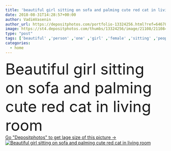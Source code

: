 ```yaml
---
title: 'beautiful girl sitting on sofa and palming cute red cat in living room'
date: 2018-08-31T14:28:57+00:00
author: VadimVasenin
author_url: https://depositphotos.com/portfolio-13324256.html?ref=64678756
image: https://st4.depositphotos.com/thumbs/13324256/image/21108/211084498/api_thumb_450.jpg?forcejpeg=true
type: "post"
tags: ['beautiful' ,'person' ,'one' ,'girl' ,'female' ,'sitting' ,'people' ,'cute' ,'caucasian' ,'orange' ,'animal' ,'funny' ,'pet' ,'mammal' ,'cat' ,'adorable' ,'domestic' ,'fur' ,'pedigree' ,'pedigreed' ,'home' ,'woman' ,'indoors' ,'alone' ,'friendly' ,'attractive' ,'furry' ,'apartment' ,'feline' ,'sofa' ,'stripes' ,'palming' ,'copy space' ,'young adult' ,'Living Room' ,'red cat' ,'ginger cat' ,'tabby cat' ]
categories: 
  - home
---
```

<div aling="center">
            <font size="60"> Beautiful girl sitting on sofa and palming cute red cat in living room</font>   
</div>
<div>
    <a href='https://depositphotos.com/211084498/stock-photo-beautiful-girl-sitting-sofa-palming.html?ref=64678756' target=_blank > Go "Depositphotos" to get lage size of this picture ->
        <img href='https://depositphotos.com/211084498/stock-photo-beautiful-girl-sitting-sofa-palming.html?ref=64678756' src='https://st4.depositphotos.com/13324256/21108/i/950/depositphotos_211084498-stock-photo-beautiful-girl-sitting-sofa-palming.jpg?forcejpeg=true' alt='Beautiful girl sitting on sofa and palming cute red cat in living room' >
    </a>
</div>
